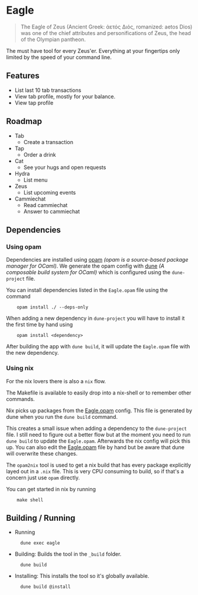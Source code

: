 # Eagle

> The Eagle of Zeus (Ancient Greek: ἀετός Διός, romanized: aetos Dios) was one of the chief attributes and personifications of Zeus, the head of the Olympian pantheon.

The must have tool for every Zeus'er. Everything at your fingertips only limited by the speed of your command line.

## Features
- List last 10 tab transactions
- View tab profile, mostly for your balance.
- View tap profile
## Roadmap

- Tab
  - Create a transaction
- Tap
  - Order a drink
- Cat
  - See your hugs and open requests
- Hydra
  - List menu
- Zeus
  - List upcoming events
- Cammiechat
  - Read cammiechat
  - Answer to cammiechat

## Dependencies

### Using opam

Dependencies are installed using [opam](https://opam.ocaml.org/) *(opam is a source-based package manager for OCaml)*. We generate the opam config with [dune](https://github.com/ocaml/dune) *(A composable build system for OCaml)* which is configured using the `dune-project` file.

You can install dependencies listed in the `Eagle.opam` file using the command

        opam install ./ --deps-only

When adding a new dependency in `dune-project` you will have to install it the first time by hand using

        opam install <dependency>

After building the app with `dune build`, it will update the `Eagle.opam` file with the new dependency.

### Using nix

For the nix lovers there is also a `nix` flow.

The Makefile is available to easily drop into a nix-shell or to remember other commands.

Nix picks up packages from the [Eagle.opam](Eagle.opam) config. This file is generated by dune when you run the `dune build` command. 

This creates a small issue when adding a dependency to the `dune-project` file. I still need to figure out a better flow but at the moment you need to run `dune build` to update the `Eagle.opam`. Afterwards the nix config will pick this up.
You can also edit the [Eagle.opam](Eagle.opam) file by hand but be aware that dune will overwrite these changes.

The `opam2nix` tool is used to get a nix build that has every package explicitly layed out in a `.nix` file. This is very CPU consuming to build, so if that's a concern just use `opam` directly.

You can get started in nix by running

        make shell

## Building / Running

- Running
        
        dune exec eagle
- Building: Builds the tool in the `_build` folder.
        
        dune build
- Installing: This installs the tool so it's globally available.

        dune build @install